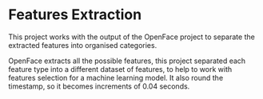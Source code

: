 # Features Extraction

This project works with the output of the OpenFace project to separate the extracted features into organised categories.

OpenFace extracts all the possible features, this project separated each feature type into a different dataset of
features, to help to work with features selection for a machine learning model. It also round the timestamp, so it
becomes increments of 0.04 seconds. 